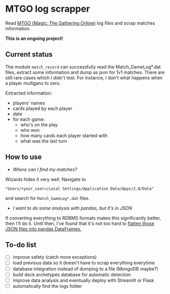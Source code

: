 # MTGO log scrapper
Read [MTGO (Magic: The Gathering Online)](https://magic.wizards.com/en/mtgo) log files and scrap matches information.

**This is an ongoing project!**

## Current status
The module `match_record` can successfully read the Match_GameLog*.dat files, extract some information and dump as json for 1v1 matches.
There are still rare cases which I didn't test. For instance, I don't what happens when a player mulligans to zero.

Extracted information:
- players' names
- cards played by each player
- date
- for each game:
  - who's on the play
  - who won
  - how many cards each player started with
  - what was the last turn
  
 ## How to use
 - *Where can I find my matches?*
 
 Wizards hides it very well. Navigate to
 ```
 "Users/<your_user>/Local Settings/Application Data/Apps/2.0/Data"
 ```
 and search for `Match_GameLog*.dat` files.
 
 - *I want to do some analysis with pandas, but it's in JSON*
 
 If converting everything to RDBMS formats makes this significantly better, then I'll do it. Until then, I've found that it's not too hard to [flatten those JSON files into pandas DataFrames.](https://www.kaggle.com/jboysen/quick-tutorial-flatten-nested-json-in-pandas)
  
 ## To-do list
 - [ ] improve safety (catch more exceptions)
 - [ ] load previous data so it doesn't have to scrap everything everytime
 - [ ] database integration instead of dumping to a file (MongoDB maybe?)
 - [ ] build deck archetypes database for automatic detection
 - [ ] improve data analysis and eventually deploy with Streamlit or Flask
 - [ ] automatically find the logs folder
